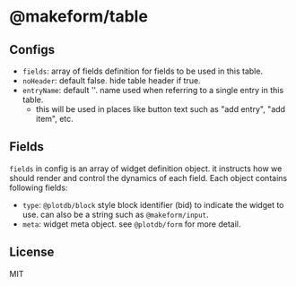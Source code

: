 # @makeform/table

## Configs

 - `fields`: array of fields definition for fields to be used in this table.
 - `noHeader`: default false. hide table header if true.
 - `entryName`: default ''. name used when referring to a single entry in this table.
   - this will be used in places like button text such as "add entry", "add item", etc.

## Fields

`fields` in config is an array of widget definition object. it instructs how we should render and control the dynamics of each field. Each object contains following fields:

 - `type`: `@plotdb/block` style block identifier (bid) to indicate the widget to use. can also be a string such as `@makeform/input`.
 - `meta`: widget meta object. see `@plotdb/form` for more detail.


## License

MIT
